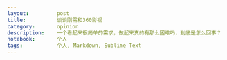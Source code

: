 ```yaml
---
layout: 		post
title: 			谈谈刚需和360影视
category: 		opinion
description: 	一个看起来很简单的需求，做起来真的有那么困难吗，到底是怎么回事？
notebook: 		个人
tags: 			个人, Markdown, Sublime Text
---
```


[boqodo]:    http://boqodo.github.io  "boqodo"
